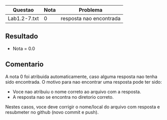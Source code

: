 Questao | Nota | Problema
--------|------|---------
Lab1.2-7.txt | 0 | resposta nao encontrada


## Resultado 

* Nota = 0.0

## Comentario 

A nota 0 foi atribuida automaticamente, caso alguma resposta nao tenha sido encontrada. O motivo para nao encontrar uma resposta pode ter sido:

* Voce nao atribuiu o nome correto ao arquivo com a resposta.
* A resposta nao se encontra no diretorio correto.

Nestes casos, voce deve corrigir o nome/local do arquivo com resposta e resubmeter no github (novo commit e push).
